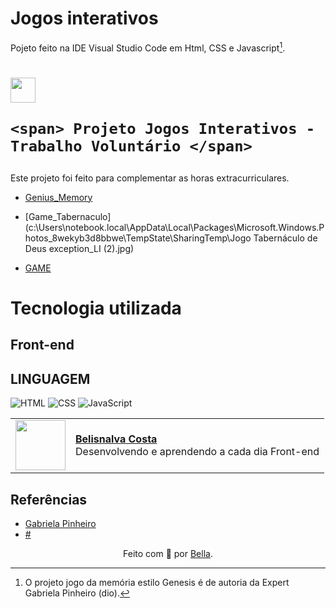 # Jogos interativos

Pojeto feito na IDE Visual Studio Code em Html, CSS e Javascript[^1].

<h1>
     <a href="http://127.0.0.1:5501/Perguntas_E_Respostas/src/main/java/interativo/index.html">
     <img align="center" width="40px" src="https://github.com/BelisnalvaCosta/jogos_interativos/assets/72033269/f34ddcb0-11d3-44c3-8ce5-ea581e2da4e2"></a>

    <span> Projeto Jogos Interativos - Trabalho Voluntário </span>
</h1>

Este projeto foi feito para complementar as horas extracurriculares.

- [Genius_Memory](https://github.com/BelisnalvaCosta/jogos_interativos/assets/72033269/f34ddcb0-11d3-44c3-8ce5-ea581e2da4e2)

- [Game_Tabernaculo](c:\Users\notebook.local\AppData\Local\Packages\Microsoft.Windows.Photos_8wekyb3d8bbwe\TempState\SharingTemp\Jogo Tabernáculo de Deus exception_LI (2).jpg)

- [GAME](http://127.0.0.1:5501/Perguntas_E_Respostas/src/main/java/interativo/index.html)

# Tecnologia  utilizada

## Front-end

## LINGUAGEM

![HTML](https://img.shields.io/badge/HTML-000?style=for-the-badge&logo=html5&logoColor=30A3DC)
![CSS](https://img.shields.io/badge/CSS-000?style=for-the-badge&logo=css3&logoColor=E94D5F)
![JavaScript](https://img.shields.io/badge/JavaScript-000?style=for-the-badge&logo=javascript&logoColor=30A3DC)

  <table>
  <tr>
    <td>
      <img width="80px" align="center" src="https://avatars.githubusercontent.com/BelisnalvaCosta"/>
    </td>
    <td align="left">
      <a href="https://github.com/BelisnalvaCosta">
        <span><b>Belisnalva Costa</b></span>
      </a>
      <br>
      <span> Desenvolvendo e aprendendo a cada dia Front-end </span>
    </td>
  </tr>
</table>

## Referências

- [Gabriela Pinheiro](https://github.com/SpruceGabriela/genesis-dio)
- [#](#)

<div align="center">Feito com 💙 por <a href="https://github.com/BelisnalvaCosta/">Bella</a>.</div>

[^1]: O projeto jogo da memória estilo Genesis é de autoria da Expert Gabriela Pinheiro (dio).
